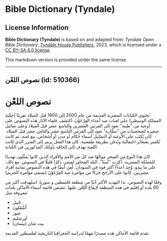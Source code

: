 # Bible Dictionary (Tyndale)

## License Information

**Bible Dictionary (Tyndale)** is based on and adapted from: _Tyndale Open Bible Dictionary_, [Tyndale House Publishers](https://tyndaleopenresources.com/), 2023, which is licensed under a [CC BY-SA 4.0 license](https://creativecommons.org/licenses/by-sa/4.0/legalcode.en).

This markdown version is provided under the same license.



--------------------------------

## نصوص اللعْن (id: 510366)

نصوص اللعْن
===========

تحتوي الكتابات المصرية القديمة من عام 2000 إلى 1800 قبل الميلاد تقريبًا (حِقْبَة المملكة الوسطى) على لعنات ضد أعداء الفِرْعَوْنَ. اكتشف علماء الآثار هذه النصوص على أوعية من "طيبة" تعود إلى القرنَين العشرين والتاسع عشر قبل الميلاد وعلى تماثيل صغيرة لشخصيات من "سقَّارة" تعود إلى القرنَين التاسع عشر والثامن عشر قبل الميلاد. كان يُكتَب على الأوعية أو التماثيل أسماء حُكام أو مدن أو أشخاص، مع لعنة، ثم كانت تُكسر بشعائر احتفالية وتُدفن بطريقة طقسية. كان هذا الفعل يرمز إلى الضرر الذي كانت اللعنة تهدف إلى إلحاقه بأولئك المذكورين في الكتابة.

كان هذا النوع من السِحر موجَّهًا ضد كل من الأمم والأفراد الذين كانوا يُمثِّلون تهديدًا للمملكة المصرية. ذُكِرَت "ليبيَا"، البلد المجاور لمِصر، ذِكرًا قليلًا في النصوص. مع ذلك، على ما يبدو، وُجِدَ أعداءً أكثر قوة في السودان. لُعِنَ أيضًا في هذه النصوص ثمانية أفراد مصريين، كانوا على الأرجح جزءًا من مؤامرة ضد الفِرْعَوْنَ (تسمى مؤامرة الحريم).

وفقًا لهذه النصوص، بدا التهديد الأكبر آتيًا من منطقة فلسطين و سوريا. استُهدِفَت أكثر من 60 بلدة أو إقليم في هذه المنطقة لإيقاع اللعْن عليها. تتضمن قائمة أسماء الأماكن بلدات معروفة مثل:

* جُبَيل
* أَشْقَلونَ
* صور
* أورشليم
* بيت شان (بيسان)

تقدم قائمة الأماكن هذه مصدرًا مهمًا لدراسة الجغرافيا التاريخية لفلسطين القديمة.


